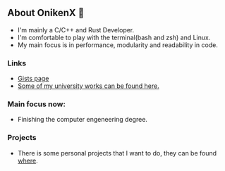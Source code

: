 ## About OnikenX 👋

- I'm mainly a C/C++ and Rust Developer.
- I'm comfortable to play with the terminal(bash and zsh) and Linux.
- My main focus is in performance, modularity and readability in code.

### Links

- [Gists page](https://gist.github.com/OnikenX/)
- [Some of my university works can be found here.](https://github.com/ISEC-estudantes/)

### Main focus now:
- Finishing the computer engeneering degree.

### Projects
- There is some personal projects that I want to do, they can be found [where](https://github.com/OnikenX?tab=projects).
